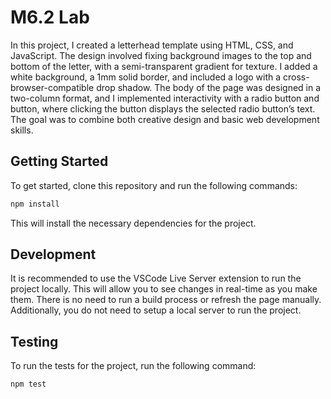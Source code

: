 # M6.2 Lab

In this project, I created a letterhead template using HTML, CSS, and JavaScript. The design involved fixing background images to the top and bottom of the letter, with a semi-transparent gradient for texture. I added a white background, a 1mm solid border, and included a logo with a cross-browser-compatible drop shadow. The body of the page was designed in a two-column format, and I implemented interactivity with a radio button and button, where clicking the button displays the selected radio button’s text. The goal was to combine both creative design and basic web development skills.

## Getting Started

To get started, clone this repository and run the following commands:

```bash
npm install
```
This will install the necessary dependencies for the project.

## Development

It is recommended to use the VSCode Live Server extension to run the project
locally. This will allow you to see changes in real-time as you make them. There
is no need to run a build process or refresh the page manually. Additionally,
you do not need to setup a local server to run the project.

## Testing

To run the tests for the project, run the following command:

```bash
npm test
```
